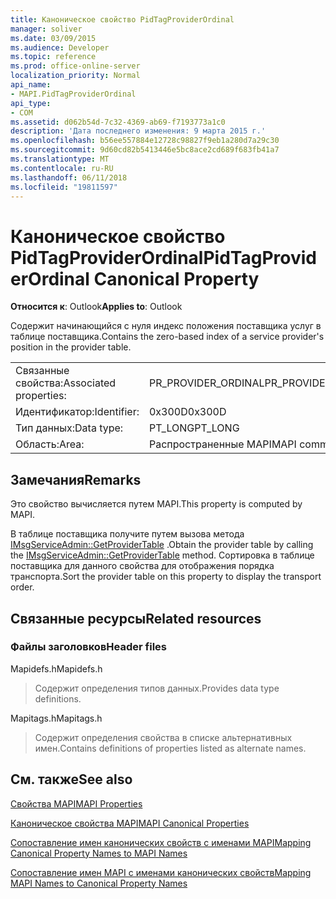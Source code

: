 ```yaml
---
title: Каноническое свойство PidTagProviderOrdinal
manager: soliver
ms.date: 03/09/2015
ms.audience: Developer
ms.topic: reference
ms.prod: office-online-server
localization_priority: Normal
api_name:
- MAPI.PidTagProviderOrdinal
api_type:
- COM
ms.assetid: d062b54d-7c32-4369-ab69-f7193773a1c0
description: 'Дата последнего изменения: 9 марта 2015 г.'
ms.openlocfilehash: b56ee557884e12728c98827f9eb1a280d7a29c30
ms.sourcegitcommit: 9d60cd82b5413446e5bc8ace2cd689f683fb41a7
ms.translationtype: MT
ms.contentlocale: ru-RU
ms.lasthandoff: 06/11/2018
ms.locfileid: "19811597"
---
```

# <a name="pidtagproviderordinal-canonical-property"></a><span data-ttu-id="6ecf2-103">Каноническое свойство PidTagProviderOrdinal</span><span class="sxs-lookup"><span data-stu-id="6ecf2-103">PidTagProviderOrdinal Canonical Property</span></span>

  
  
<span data-ttu-id="6ecf2-104">**Относится к**: Outlook</span><span class="sxs-lookup"><span data-stu-id="6ecf2-104">**Applies to**: Outlook</span></span> 
  
<span data-ttu-id="6ecf2-105">Содержит начинающийся с нуля индекс положения поставщика услуг в таблице поставщика.</span><span class="sxs-lookup"><span data-stu-id="6ecf2-105">Contains the zero-based index of a service provider's position in the provider table.</span></span>
  
|||
|:-----|:-----|
|<span data-ttu-id="6ecf2-106">Связанные свойства:</span><span class="sxs-lookup"><span data-stu-id="6ecf2-106">Associated properties:</span></span>  <br/> |<span data-ttu-id="6ecf2-107">PR_PROVIDER_ORDINAL</span><span class="sxs-lookup"><span data-stu-id="6ecf2-107">PR_PROVIDER_ORDINAL</span></span>  <br/> |
|<span data-ttu-id="6ecf2-108">Идентификатор:</span><span class="sxs-lookup"><span data-stu-id="6ecf2-108">Identifier:</span></span>  <br/> |<span data-ttu-id="6ecf2-109">0x300D</span><span class="sxs-lookup"><span data-stu-id="6ecf2-109">0x300D</span></span>  <br/> |
|<span data-ttu-id="6ecf2-110">Тип данных:</span><span class="sxs-lookup"><span data-stu-id="6ecf2-110">Data type:</span></span>  <br/> |<span data-ttu-id="6ecf2-111">PT_LONG</span><span class="sxs-lookup"><span data-stu-id="6ecf2-111">PT_LONG</span></span>  <br/> |
|<span data-ttu-id="6ecf2-112">Область:</span><span class="sxs-lookup"><span data-stu-id="6ecf2-112">Area:</span></span>  <br/> |<span data-ttu-id="6ecf2-113">Распространенные MAPI</span><span class="sxs-lookup"><span data-stu-id="6ecf2-113">MAPI common</span></span>  <br/> |
   
## <a name="remarks"></a><span data-ttu-id="6ecf2-114">Замечания</span><span class="sxs-lookup"><span data-stu-id="6ecf2-114">Remarks</span></span>

<span data-ttu-id="6ecf2-115">Это свойство вычисляется путем MAPI.</span><span class="sxs-lookup"><span data-stu-id="6ecf2-115">This property is computed by MAPI.</span></span>
  
<span data-ttu-id="6ecf2-116">В таблице поставщика получите путем вызова метода [IMsgServiceAdmin::GetProviderTable](imsgserviceadmin-getprovidertable.md) .</span><span class="sxs-lookup"><span data-stu-id="6ecf2-116">Obtain the provider table by calling the [IMsgServiceAdmin::GetProviderTable](imsgserviceadmin-getprovidertable.md) method.</span></span> <span data-ttu-id="6ecf2-117">Сортировка в таблице поставщика для данного свойства для отображения порядка транспорта.</span><span class="sxs-lookup"><span data-stu-id="6ecf2-117">Sort the provider table on this property to display the transport order.</span></span> 
  
## <a name="related-resources"></a><span data-ttu-id="6ecf2-118">Связанные ресурсы</span><span class="sxs-lookup"><span data-stu-id="6ecf2-118">Related resources</span></span>

### <a name="header-files"></a><span data-ttu-id="6ecf2-119">Файлы заголовков</span><span class="sxs-lookup"><span data-stu-id="6ecf2-119">Header files</span></span>

<span data-ttu-id="6ecf2-120">Mapidefs.h</span><span class="sxs-lookup"><span data-stu-id="6ecf2-120">Mapidefs.h</span></span>
  
> <span data-ttu-id="6ecf2-121">Содержит определения типов данных.</span><span class="sxs-lookup"><span data-stu-id="6ecf2-121">Provides data type definitions.</span></span>
    
<span data-ttu-id="6ecf2-122">Mapitags.h</span><span class="sxs-lookup"><span data-stu-id="6ecf2-122">Mapitags.h</span></span>
  
> <span data-ttu-id="6ecf2-123">Содержит определения свойства в списке альтернативных имен.</span><span class="sxs-lookup"><span data-stu-id="6ecf2-123">Contains definitions of properties listed as alternate names.</span></span>
    
## <a name="see-also"></a><span data-ttu-id="6ecf2-124">См. также</span><span class="sxs-lookup"><span data-stu-id="6ecf2-124">See also</span></span>



[<span data-ttu-id="6ecf2-125">Свойства MAPI</span><span class="sxs-lookup"><span data-stu-id="6ecf2-125">MAPI Properties</span></span>](mapi-properties.md)
  
[<span data-ttu-id="6ecf2-126">Каноническое свойства MAPI</span><span class="sxs-lookup"><span data-stu-id="6ecf2-126">MAPI Canonical Properties</span></span>](mapi-canonical-properties.md)
  
[<span data-ttu-id="6ecf2-127">Сопоставление имен канонических свойств с именами MAPI</span><span class="sxs-lookup"><span data-stu-id="6ecf2-127">Mapping Canonical Property Names to MAPI Names</span></span>](mapping-canonical-property-names-to-mapi-names.md)
  
[<span data-ttu-id="6ecf2-128">Сопоставление имен MAPI с именами канонических свойств</span><span class="sxs-lookup"><span data-stu-id="6ecf2-128">Mapping MAPI Names to Canonical Property Names</span></span>](mapping-mapi-names-to-canonical-property-names.md)

